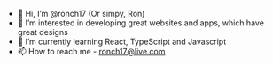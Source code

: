 - 👋 Hi, I’m @ronch17 (Or simpy, Ron)
- 👀 I’m interested in developing great websites and apps, which have great designs
- 🌱 I’m currently learning React, TypeScript and Javascript
- 📫 How to reach me - ronch17@live.com


